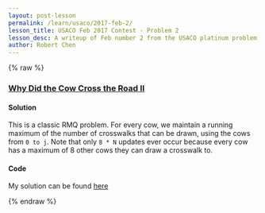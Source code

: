 ```yaml
---
layout: post-lesson
permalink: /learn/usaco/2017-feb-2/
lesson_title: USACO Feb 2017 Contest - Problem 2
lesson_desc: A writeup of Feb number 2 from the USACO platinum problem set
author: Robert Chen
---
```


{% raw %}

### [Why Did the Cow Cross the Road II](http://usaco.org/index.php?page=viewproblem2&cpid=721)

#### Solution
This is a classic RMQ problem. For every cow, we maintain a running maximum of the number of crosswalks that can be drawn, using the cows from `0 to j`. Note that only `8 * N` updates ever occur because every cow has a maximum of 8 other cows they can draw a crosswalk to.
#### Code

My solution can be found [here](https://github.com/chen-robert/writeups/blob/master/usaco/2015/code/maxflow.java)

{% endraw %}
